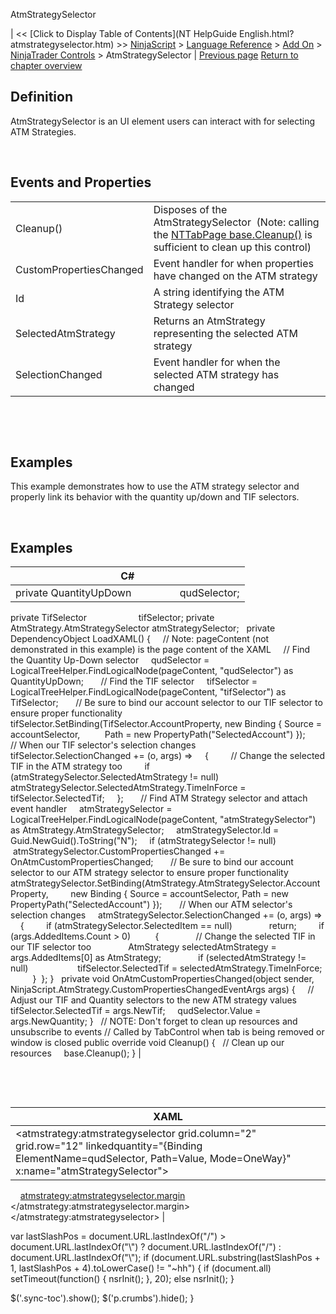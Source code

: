 ﻿










 


AtmStrategySelector







| &lt;&lt; [Click to Display Table of Contents](NT HelpGuide English.html?atmstrategyselector.htm) &gt;&gt;
 [NinjaScript](ninjascript.htm) &gt; [Language Reference](language_reference_wip.htm) &gt; [Add On](add_on.htm) &gt; [NinjaTrader Controls](controls.htm) &gt;
AtmStrategySelector | [Previous page](accountselector.htm)
[Return to chapter overview](controls.htm)










Definition
----------


AtmStrategySelector is an UI element users can interact with for selecting ATM Strategies.


 


Events and Properties
---------------------




|  |  |
| --- | --- |
| Cleanup() | Disposes of the AtmStrategySelector  (Note: calling the [NTTabPage base.Cleanup()](nttabpage_cleanup.htm) is sufficient to clean up this control) |
| CustomPropertiesChanged | Event handler for when properties have changed on the ATM strategy |
| Id | A string identifying the ATM Strategy selector |
| SelectedAtmStrategy | Returns an AtmStrategy representing the selected ATM strategy |
| SelectionChanged | Event handler for when the selected ATM strategy has changed |



 


 


Examples
--------


This example demonstrates how to use the ATM strategy selector and properly link its behavior with the quantity up/down and TIF selectors.


 


Examples
--------




| C# |
| --- |
| private QuantityUpDown                  qudSelector;
private TifSelector                     tifSelector;
private AtmStrategy.AtmStrategySelector atmStrategySelector;
 
private DependencyObject LoadXAML()
{
     // Note: pageContent (not demonstrated in this example) is the page content of the XAML
     // Find the Quantity Up-Down selector
     qudSelector = LogicalTreeHelper.FindLogicalNode(pageContent, "qudSelector") as QuantityUpDown;
 
     // Find the TIF selector
     tifSelector = LogicalTreeHelper.FindLogicalNode(pageContent, "tifSelector") as TifSelector;
 
     // Be sure to bind our account selector to our TIF selector to ensure proper functionality
     tifSelector.SetBinding(TifSelector.AccountProperty, new Binding { Source = accountSelector,
          Path = new PropertyPath("SelectedAccount") });
 
     // When our TIF selector's selection changes
     tifSelector.SelectionChanged += (o, args) =&gt;
     {
          // Change the selected TIF in the ATM strategy too
         if (atmStrategySelector.SelectedAtmStrategy != null)
               atmStrategySelector.SelectedAtmStrategy.TimeInForce = tifSelector.SelectedTif;
     };
 
     // Find ATM Strategy selector and attach event handler
     atmStrategySelector = LogicalTreeHelper.FindLogicalNode(pageContent, "atmStrategySelector") as AtmStrategy.AtmStrategySelector;
     atmStrategySelector.Id = Guid.NewGuid().ToString("N");
     if (atmStrategySelector != null)
          atmStrategySelector.CustomPropertiesChanged += OnAtmCustomPropertiesChanged;
 
     // Be sure to bind our account selector to our ATM strategy selector to ensure proper functionality
     atmStrategySelector.SetBinding(AtmStrategy.AtmStrategySelector.AccountProperty,
         new Binding { Source = accountSelector, Path = new PropertyPath("SelectedAccount") });
 
     // When our ATM selector's selection changes
     atmStrategySelector.SelectionChanged += (o, args) =&gt;
     {
         if (atmStrategySelector.SelectedItem == null)
               return;
         if (args.AddedItems.Count &gt; 0)
          {
               // Change the selected TIF in our TIF selector too
               AtmStrategy selectedAtmStrategy = args.AddedItems[0] as AtmStrategy;
               if (selectedAtmStrategy != null)
                    tifSelector.SelectedTif = selectedAtmStrategy.TimeInForce;
         }
 };
}
 
private void OnAtmCustomPropertiesChanged(object sender, NinjaScript.AtmStrategy.CustomPropertiesChangedEventArgs args)
{
     // Adjust our TIF and Quantity selectors to the new ATM strategy values
     tifSelector.SelectedTif = args.NewTif;
     qudSelector.Value = args.NewQuantity;
}
 
// NOTE: Don't forget to clean up resources and unsubscribe to events
// Called by TabControl when tab is being removed or window is closed
public override void Cleanup()
{
    // Clean up our resources
     base.Cleanup();
} |



 


 




| XAML |
| --- |
| <atmstrategy:atmstrategyselector grid.column="2" grid.row="12" linkedquantity="{Binding ElementName=qudSelector, Path=Value, Mode=OneWay}" x:name="atmStrategySelector">
     <atmstrategy:atmstrategyselector.margin>
             <thickness bottom="0" left="{StaticResource MarginButtonLeft}" right="{StaticResource MarginBase}" top="{StaticResource MarginControl}"></thickness>
     </atmstrategy:atmstrategyselector.margin>
</atmstrategy:atmstrategyselector> |






 
 var lastSlashPos = document.URL.lastIndexOf("/") &gt; document.URL.lastIndexOf("\\") ? document.URL.lastIndexOf("/") : document.URL.lastIndexOf("\\");
 if (document.URL.substring(lastSlashPos + 1, lastSlashPos + 4).toLowerCase() != "~hh") {
 if (document.all) setTimeout(function() {
 nsrInit();
 }, 20);
 else nsrInit();
 }
 
 
 $('.sync-toc').show();
 $('p.crumbs').hide();
 }
 
 
 



